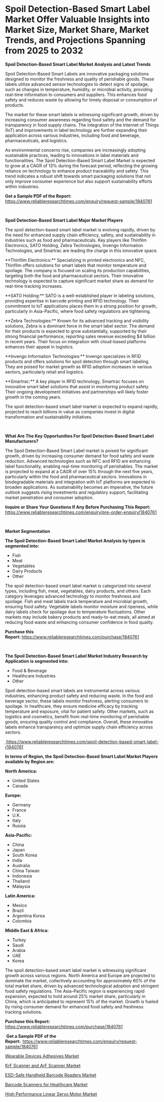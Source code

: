 <p><h1>Spoil Detection-Based Smart Label Market Offer Valuable Insights into Market Size, Market Share, Market Trends, and Projections Spanning from 2025 to 2032</h1></p><p><strong>Spoil Detection-Based Smart Label Market Analysis and Latest Trends</strong></p>
<p><p>Spoil Detection-Based Smart Labels are innovative packaging solutions designed to monitor the freshness and quality of perishable goods. These labels utilize advanced sensor technologies to detect signs of spoilage, such as changes in temperature, humidity, or microbial activity, providing real-time information to consumers and suppliers. This enhances food safety and reduces waste by allowing for timely disposal or consumption of products.</p><p>The market for these smart labels is witnessing significant growth, driven by increasing consumer awareness regarding food safety and the demand for transparency in food supply chains. The integration of the Internet of Things (IoT) and improvements in label technology are further expanding their application across various industries, including food and beverage, pharmaceuticals, and logistics.</p><p>As environmental concerns rise, companies are increasingly adopting sustainable practices, leading to innovations in label materials and functionalities. The Spoil Detection-Based Smart Label Market is expected to grow at a CAGR of 13% during the forecast period, reflecting the growing reliance on technology to enhance product traceability and safety. This trend indicates a robust shift towards smart packaging solutions that not only improve consumer experience but also support sustainability efforts within industries.</p></p>
<p><strong>Get a Sample PDF of the Report:&nbsp;</strong> <a href="https://www.reliableresearchtimes.com/enquiry/request-sample/1840761?utm_campaign=3002&utm_medium=2&utm_source=Github&utm_content=ia&utm_term=03042025&utm_id=spoil-detection-based-smart-label">https://www.reliableresearchtimes.com/enquiry/request-sample/1840761</a></p>
<p>&nbsp;</p>
<p><strong>Spoil Detection-Based Smart Label Major Market Players</strong></p>
<p><p>The spoil detection-based smart label market is evolving rapidly, driven by the need for enhanced supply chain efficiency, safety, and sustainability in industries such as food and pharmaceuticals. Key players like Thinfilm Electronics, SATO Holding, Zebra Technologies, Invengo Information Technologies, and Smartrac are leading the charge in this innovative space.</p><p>**Thinfilm Electronics:** Specializing in printed electronics and NFC, Thinfilm offers solutions for smart labels that monitor temperature and spoilage. The company is focused on scaling its production capabilities, targeting both the food and pharmaceutical sectors. Their innovative technology is expected to capture significant market share as demand for real-time tracking increases.</p><p>**SATO Holding:** SATO is a well-established player in labeling solutions, providing expertise in barcode printing and RFID technology. Their commitment to IoT applications places them in a strong position for growth, particularly in Asia-Pacific, where food safety regulations are tightening.</p><p>**Zebra Technologies:** Known for its advanced tracking and visibility solutions, Zebra is a dominant force in the smart label sector. The demand for their products is expected to grow substantially, supported by their strong financial performance, reporting sales revenue exceeding $4 billion in recent years. Their focus on integration with cloud-based platforms enhances their appeal in logistics.</p><p>**Invengo Information Technologies:** Invengo specializes in RFID products and offers solutions for spoil detection through smart labeling. They are poised for market growth as RFID adoption increases in various sectors, particularly retail and logistics.</p><p>**Smartrac:** A key player in RFID technology, Smartrac focuses on innovative smart label solutions that assist in monitoring product safety. Their ongoing development initiatives and partnerships will likely foster growth in the coming years.</p><p>The spoil detection-based smart label market is expected to expand rapidly, projected to reach billions in value as companies invest in digital transformation and sustainability initiatives.</p></p>
<p>&nbsp;</p>
<p><strong>What Are The Key Opportunities For Spoil Detection-Based Smart Label Manufacturers?</strong></p>
<p><p>The Spoil Detection-Based Smart Label market is poised for significant growth, driven by increasing consumer demand for food safety and waste reduction. Advanced technologies such as NFC and RFID are enhancing label functionality, enabling real-time monitoring of perishables. The market is projected to expand at a CAGR of over 15% through the next five years, particularly within the food and pharmaceutical sectors. Innovations in biodegradable materials and integration with IoT platforms are expected to broaden applications. As sustainability becomes an imperative, the future outlook suggests rising investments and regulatory support, facilitating market penetration and consumer adoption.</p></p>
<p><strong>Inquire or Share Your Questions If Any Before Purchasing This Report:</strong> <a href="https://www.reliableresearchtimes.com/enquiry/pre-order-enquiry/1840761?utm_campaign=3002&utm_medium=2&utm_source=Github&utm_content=ia&utm_term=03042025&utm_id=spoil-detection-based-smart-label">https://www.reliableresearchtimes.com/enquiry/pre-order-enquiry/1840761</a></p>
<p>&nbsp;</p>
<p><strong>Market Segmentation</strong></p>
<p><strong>The Spoil Detection-Based Smart Label Market Analysis by types is segmented into:</strong></p>
<p><ul><li>Fish</li><li>Meat</li><li>Vegetables</li><li>Dairy Products</li><li>Other</li></ul></p>
<p><p>The spoil detection-based smart label market is categorized into several types, including fish, meat, vegetables, dairy products, and others. Each category leverages advanced technology to monitor freshness and spoilage. Fish and meat labels track temperature and microbial growth, ensuring food safety. Vegetable labels monitor moisture and ripeness, while dairy labels check for spoilage due to temperature fluctuations. Other markets may include bakery products and ready-to-eat meals, all aimed at reducing food waste and enhancing consumer confidence in food quality.</p></p>
<p><strong>Purchase this Report:&nbsp;</strong><a href="https://www.reliableresearchtimes.com/purchase/1840761?utm_campaign=3002&utm_medium=2&utm_source=Github&utm_content=ia&utm_term=03042025&utm_id=spoil-detection-based-smart-label">https://www.reliableresearchtimes.com/purchase/1840761</a></p>
<p>&nbsp;</p>
<p><strong>The Spoil Detection-Based Smart Label Market Industry Research by Application is segmented into:</strong></p>
<p><ul><li>Food & Beverage</li><li>Healthcare Industries</li><li>Other</li></ul></p>
<p><p>Spoil detection-based smart labels are instrumental across various industries, enhancing product safety and reducing waste. In the food and beverage sector, these labels monitor freshness, alerting consumers to spoilage. In healthcare, they ensure medicine efficacy by tracking temperature and exposure, vital for patient safety. Other markets, such as logistics and cosmetics, benefit from real-time monitoring of perishable goods, ensuring quality control and compliance. Overall, these innovative labels enhance transparency and optimize supply chain efficiency across sectors.</p></p>
<p><a href="https://www.reliableresearchtimes.com/spoil-detection-based-smart-label-r1840761?utm_campaign=3002&utm_medium=2&utm_source=Github&utm_content=ia&utm_term=03042025&utm_id=spoil-detection-based-smart-label">&nbsp;https://www.reliableresearchtimes.com/spoil-detection-based-smart-label-r1840761</a></p>
<p><strong>In terms of Region, the Spoil Detection-Based Smart Label Market Players available by Region are:</strong></p>
<p>
    <p> <strong> North America: </strong>
        <ul>
            <li>United States</li>
            <li>Canada</li>
        </ul>
        </p> 
    <p> <strong> Europe: </strong>
        <ul>
            <li>Germany</li>
            <li>France</li>
            <li>U.K.</li>
            <li>Italy</li>
            <li>Russia</li>
        </ul>
        </p> 
    <p> <strong> Asia-Pacific: </strong>
        <ul>
            <li>China</li>
            <li>Japan</li>
            <li>South Korea</li>
            <li>India</li>
            <li>Australia</li>
            <li>China Taiwan</li>
            <li>Indonesia</li>
            <li>Thailand</li>
            <li>Malaysia</li>
        </ul>
        </p> 
    <p> <strong> Latin America: </strong>
        <ul>
            <li>Mexico</li>
            <li>Brazil</li>
            <li>Argentina Korea</li>
            <li>Colombia</li>
        </ul>
        </p> 
    <p> <strong> Middle East & Africa: </strong>
        <ul>
            <li>Turkey</li>
            <li>Saudi</li>
            <li>Arabia</li>
            <li>UAE</li>
            <li>Korea</li>
        </ul>
    </p>
    </p>
<p><p>The spoil detection-based smart label market is witnessing significant growth across various regions. North America and Europe are projected to dominate the market, collectively accounting for approximately 60% of the total market share, driven by advanced technological adoption and stringent food safety regulations. The Asia-Pacific region is experiencing rapid expansion, expected to hold around 25% market share, particularly in China, which is anticipated to represent 15% of the market. Growth is fueled by rising consumer demand for enhanced food safety and freshness tracking solutions.</p></p>
<p><strong>Purchase this Report: </strong><a href="https://www.reliableresearchtimes.com/purchase/1840761?utm_campaign=3002&utm_medium=2&utm_source=Github&utm_content=ia&utm_term=03042025&utm_id=spoil-detection-based-smart-label">https://www.reliableresearchtimes.com/purchase/1840761</a></p>
<p>&nbsp;<strong>Get a Sample PDF of the Report:&nbsp;&nbsp;</strong><a href="https://www.reliableresearchtimes.com/enquiry/request-sample/1840761?utm_campaign=3002&utm_medium=2&utm_source=Github&utm_content=ia&utm_term=03042025&utm_id=spoil-detection-based-smart-label">https://www.reliableresearchtimes.com/enquiry/request-sample/1840761</a></p>
<p><strong></strong></p>
<p><p><a href="https://github.com/guinoopandam/Market-Research-Report-List-1/blob/main/wearable-devices-adhesives-market.md?utm_campaign=3002&utm_medium=2&utm_source=Github&utm_content=ia&utm_term=03042025&utm_id=spoil-detection-based-smart-label">Wearable Devices Adhesives Market</a></p><p><a href="https://www.linkedin.com/pulse/krf-scanner-arf-market-analysis-type-application-geography-kn0tf?utm_campaign=3002&utm_medium=2&utm_source=Github&utm_content=ia&utm_term=03042025&utm_id=spoil-detection-based-smart-label">KrF Scanner and ArF Scanner Market</a></p><p><a href="https://www.linkedin.com/pulse/esd-safe-handheld-barcode-readers-market-size-forecast-qz4jf?utm_campaign=3002&utm_medium=2&utm_source=Github&utm_content=ia&utm_term=03042025&utm_id=spoil-detection-based-smart-label">ESD-Safe Handheld Barcode Readers Market</a></p><p><a href="https://www.linkedin.com/pulse/whats-next-barcode-scanners-healthcare-market-look-139-cagr-hfsuf?utm_campaign=3002&utm_medium=2&utm_source=Github&utm_content=ia&utm_term=03042025&utm_id=spoil-detection-based-smart-label">Barcode Scanners for Healthcare Market</a></p><p><a href="https://www.linkedin.com/pulse/rising-demand-high-performance-linear-servo-motor-market-influencing-zbhvf?utm_campaign=3002&utm_medium=2&utm_source=Github&utm_content=ia&utm_term=03042025&utm_id=spoil-detection-based-smart-label">High Performance Linear Servo Motor Market</a></p></p>